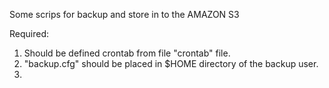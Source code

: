 Some scrips for backup and store in  to the AMAZON S3

Required:
1. Should be defined crontab from file "crontab" file.
2. "backup.cfg" should be placed in $HOME directory of the backup user.
3.


